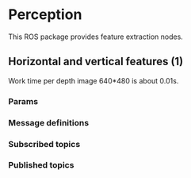 # Perception

This ROS package provides feature extraction nodes.
## Horizontal and vertical features (1)

Work time per depth image 640*480 is about 0.01s.

### Params
### Message definitions
### Subscribed topics
### Published topics
